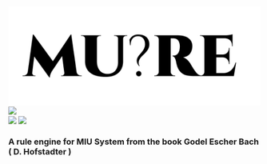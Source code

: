 <img src="./mure.png" />
<img src="https://cdn.rawgit.com/standard/standard/master/badge.svg" href="https://github.com/standard/standard" />
<div> <img src="https://github.com/archanpatkar/mure/workflows/build/badge.svg"/> <img src="https://img.shields.io/badge/License-MIT-brightgreen" /> </div>

### A rule engine for MIU System from the book **Godel Escher Bach ( D. Hofstadter )**
